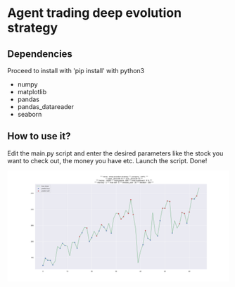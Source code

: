 # Agent trading deep evolution strategy

## Dependencies
Proceed to install with 'pip install' with python3
- numpy
- matplotlib
- pandas
- pandas_datareader
- seaborn

## How to use it?
Edit the main.py script and enter the desired parameters like the stock you want to check out, the money you have etc.
Launch the script.
Done!

![Buy-Sell graph generated by the script](output/2019-09-10-22-57-59-deep-evolution-strategy-AAPL.png)
